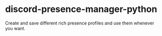 # discord-presence-manager-python
Create and save different rich presence profiles and use them whenever you want.

